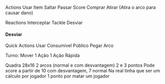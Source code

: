 Actions
Usar Item
Saltar
Passar
Score
Comprar
Atirar (Atira o arco para causar dano)

Reactions
Interceptar
Tackle
Desviar

#### Desviar

Quick Actions
Usar Consumível
Público
Pegar Arco


Turno: 
Mover
1 Ação
1 Ação Rápida


Quadra 28x16
2 arcos (normal e com desvantagem) 2 e 3 pontos
Pode score a partir de 10 com desvantagem, 7 normal
Na real tinha que ser um cálculo por jogador
1 ponto por matar um jogador